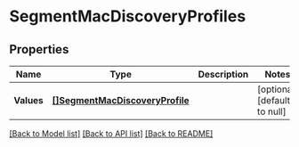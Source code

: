 # SegmentMacDiscoveryProfiles

## Properties
Name | Type | Description | Notes
------------ | ------------- | ------------- | -------------
**Values** | [**[]SegmentMacDiscoveryProfile**](SegmentMacDiscoveryProfile.md) |  | [optional] [default to null]

[[Back to Model list]](../README.md#documentation-for-models) [[Back to API list]](../README.md#documentation-for-api-endpoints) [[Back to README]](../README.md)


